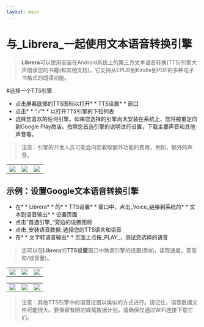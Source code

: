 ```yaml
---
layout: main
---
```


# 与_Librera_一起使用文本语音转换引擎

> **Librera**可以使用安装在Android系统上的第三方文本语音转换(TTS)引擎大声朗读您的书籍(和其他文档)。它支持从EPUB到Kindle到PDF的多种电子书格式的朗读功能。

#选择一个TTS引擎

* 点击屏幕底部的TTS图标以打开* * TTS设置* * 窗口
* 点击* * “ i”* * 以打开TTS引擎的下拉列表
* 选择您喜欢的任何引擎。如果您选择的引擎尚未安装在系统上，您将被重定向到Google Play商店。按照您首选引擎的说明进行设置，下载主要声音和其他声音等。

>注意：引擎的开发人员可能会向您收取额外功能的费用，例如，额外的声音。

||||
|-|-|-|
|![](1.jpg)|![](3.jpg)|![](2.jpg)|

## 示例：设置Google文本语音转换引擎

* 在* * Librera* * 的* * TTS设置* * 窗口中，点击_Voice_链接到系统的* * 文本到语音输出* * 设置页面
* 点击“首选引擎_”旁边的设置图标
* 点击_安装语音数据_选择您的TTS语言和语音
* 在* * 文字转语音输出* * 页面上点按_PLAY_，测试您选择的语音

>您可以在**Librera**的**TTS设置**窗口中微调引擎的设置(例如，读取速度，音高和/或音量)。

||||
|-|-|-|
|![](4.jpg)|![](5.jpg)|![](6.jpg)|

||||
|-|-|-|
|![](7.jpg)|![](8.jpg)|![](9.jpg)|

>注意：其他TTS引擎中的语音设置以类似的方式进行。请记住，语音数据文件可能很大。要保留有限的蜂窝数据计划，请确保仅通过WiFi连接下载它们。
